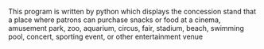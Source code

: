 This program is written by python which displays the concession stand that
a place where patrons can purchase snacks or food at a cinema, amusement park,
zoo, aquarium, circus, fair, stadium, beach, swimming pool, concert, sporting event,
or other entertainment venue
